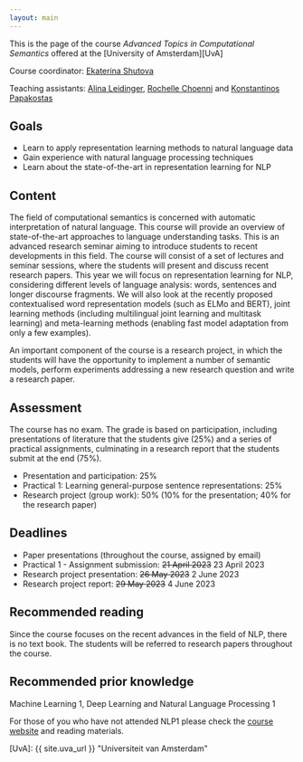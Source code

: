 ```yaml
---
layout: main
---
```


This is the page of the course *Advanced Topics in Computational Semantics* offered at the [University of Amsterdam][UvA]

Course coordinator: [Ekaterina Shutova](https://www.shutova.org/)

Teaching assistants: [Alina Leidinger](mailto:a.j.leidinger@uva.nl), [Rochelle Choenni](mailto:rmvk97@gmail.com) and [Konstantinos Papakostas](mailto:k.papakostas@uva.nl)

## Goals

- Learn to apply representation learning methods to natural language data
- Gain experience with natural language processing techniques
- Learn about the state-of-the-art in representation learning for NLP

## Content

The field of computational semantics is concerned with automatic interpretation of natural language. This course will provide an overview of state-of-the-art approaches to language understanding tasks. This is an advanced research seminar aiming to introduce students to recent developments in this field. The course will consist of a set of lectures and seminar sessions, where the students will present and discuss recent research papers. This year we will focus on representation learning for NLP, considering different levels of language analysis: words, sentences and longer discourse fragments. We will also look at the recently proposed contextualised word representation models (such as ELMo and BERT), joint learning methods (including multilingual joint learning and multitask learning) and meta-learning methods (enabling fast model adaptation from only a few examples).

An important component of the course is a research project, in which the students will have the opportunity to implement a number of semantic models, perform experiments addressing a new research question and write a research paper.

## Assessment

The course has no exam. The grade is based on participation, including presentations of literature that the students give (25%) and a series of practical assignments, culminating in a research report that the students submit at the end (75%).

- Presentation and participation: 25%
- Practical 1: Learning general-purpose sentence representations: 25%
- Research project (group work): 50% (10% for the presentation; 40% for the research paper)

## Deadlines

- Paper presentations (throughout the course, assigned by email)
- Practical 1 - Assignment submission: ~~21 April 2023~~ 23 April 2023
- Research project presentation: ~~26 May 2023~~ 2 June 2023
- Research project report: ~~29 May 2023~~ 4 June 2023

## Recommended reading

Since the course focuses on the recent advances in the field of NLP, there is no text book. The students will be referred to research papers throughout the course.

## Recommended prior knowledge

Machine Learning 1, Deep Learning and Natural Language Processing 1

For those of you who have not attended NLP1 please check the [course website](https://cl-illc.github.io/nlp1-2022/) and reading materials.




[UvA]: {{ site.uva_url }} "Universiteit van Amsterdam"
